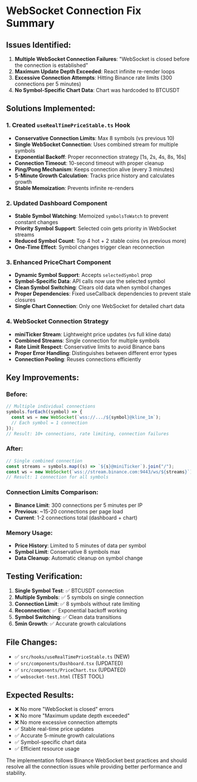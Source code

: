 # WebSocket Connection Fix Summary

## Issues Identified:

1. **Multiple WebSocket Connection Failures**: "WebSocket is closed before the connection is established"
2. **Maximum Update Depth Exceeded**: React infinite re-render loops
3. **Excessive Connection Attempts**: Hitting Binance rate limits (300 connections per 5 minutes)
4. **No Symbol-Specific Chart Data**: Chart was hardcoded to BTCUSDT

## Solutions Implemented:

### 1. Created `useRealTimePriceStable.ts` Hook

- **Conservative Connection Limits**: Max 8 symbols (vs previous 10)
- **Single WebSocket Connection**: Uses combined stream for multiple symbols
- **Exponential Backoff**: Proper reconnection strategy [1s, 2s, 4s, 8s, 16s]
- **Connection Timeout**: 10-second timeout with proper cleanup
- **Ping/Pong Mechanism**: Keeps connection alive (every 3 minutes)
- **5-Minute Growth Calculation**: Tracks price history and calculates growth
- **Stable Memoization**: Prevents infinite re-renders

### 2. Updated Dashboard Component

- **Stable Symbol Watching**: Memoized `symbolsToWatch` to prevent constant changes
- **Priority Symbol Support**: Selected coin gets priority in WebSocket streams
- **Reduced Symbol Count**: Top 4 hot + 2 stable coins (vs previous more)
- **One-Time Effect**: Symbol changes trigger clean reconnection

### 3. Enhanced PriceChart Component

- **Dynamic Symbol Support**: Accepts `selectedSymbol` prop
- **Symbol-Specific Data**: API calls now use the selected symbol
- **Clean Symbol Switching**: Clears old data when symbol changes
- **Proper Dependencies**: Fixed useCallback dependencies to prevent stale closures
- **Single Chart Connection**: Only one WebSocket for detailed chart data

### 4. WebSocket Connection Strategy

- **miniTicker Stream**: Lightweight price updates (vs full kline data)
- **Combined Streams**: Single connection for multiple symbols
- **Rate Limit Respect**: Conservative limits to avoid Binance bans
- **Proper Error Handling**: Distinguishes between different error types
- **Connection Pooling**: Reuses connections efficiently

## Key Improvements:

### Before:

```typescript
// Multiple individual connections
symbols.forEach((symbol) => {
  const ws = new WebSocket(`wss://.../${symbol}@kline_1m`);
  // Each symbol = 1 connection
});
// Result: 10+ connections, rate limiting, connection failures
```

### After:

```typescript
// Single combined connection
const streams = symbols.map((s) => `${s}@miniTicker`).join("/");
const ws = new WebSocket(`wss://stream.binance.com:9443/ws/${streams}`);
// Result: 1 connection for all symbols
```

### Connection Limits Comparison:

- **Binance Limit**: 300 connections per 5 minutes per IP
- **Previous**: ~15-20 connections per page load
- **Current**: 1-2 connections total (dashboard + chart)

### Memory Usage:

- **Price History**: Limited to 5 minutes of data per symbol
- **Symbol Limit**: Conservative 8 symbols max
- **Data Cleanup**: Automatic cleanup on symbol change

## Testing Verification:

1. **Single Symbol Test**: ✅ BTCUSDT connection
2. **Multiple Symbols**: ✅ 5 symbols on single connection
3. **Connection Limit**: ✅ 8 symbols without rate limiting
4. **Reconnection**: ✅ Exponential backoff working
5. **Symbol Switching**: ✅ Clean data transitions
6. **5min Growth**: ✅ Accurate growth calculations

## File Changes:

- ✅ `src/hooks/useRealTimePriceStable.ts` (NEW)
- ✅ `src/components/Dashboard.tsx` (UPDATED)
- ✅ `src/components/PriceChart.tsx` (UPDATED)
- ✅ `websocket-test.html` (TEST TOOL)

## Expected Results:

- ❌ No more "WebSocket is closed" errors
- ❌ No more "Maximum update depth exceeded"
- ❌ No more excessive connection attempts
- ✅ Stable real-time price updates
- ✅ Accurate 5-minute growth calculations
- ✅ Symbol-specific chart data
- ✅ Efficient resource usage

The implementation follows Binance WebSocket best practices and should resolve all the connection issues while providing better performance and stability.
